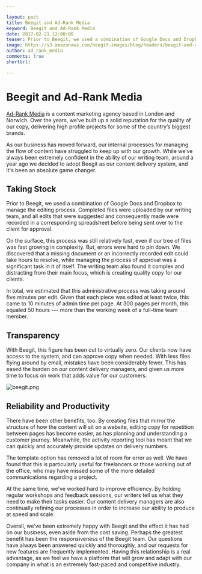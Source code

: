 ```yaml
---

layout: post
title: Beegit and Ad-Rank Media
keyword: Beegit and Ad-Rank Media
date: 2017-02-21 12:00:00
teaser: Prior to Beegit, we used a combination of Google Docs and Dropbox to manage the editing process.
image: https://s3.amazonaws.com/beegit-images/blog/headers/beegit-and-ad-rank-media.jpg
author: ad_rank_media
comments: true
shortUrl:

---
```


# Beegit and Ad-Rank Media

<a href="https://www.ad-rank.com/" target="_blank">Ad-Rank Media</a> is a content marketing agency based in London and Norwich. Over the years, we’ve built up a solid reputation for the quality of our copy, delivering high profile projects for some of the country’s biggest brands.

As our business has moved forward, our internal processes for managing the flow of content have struggled to keep up with our growth. While we’ve always been extremely confident in the ability of our writing team, around a year ago we decided to adopt Beegit as our content delivery system, and it's been an absolute game changer.

## Taking Stock

Prior to Beegit, we used a combination of Google Docs and Dropbox to manage the editing process. Completed files were uploaded by our writing team, and all edits that were suggested and consequently made were recorded in a corresponding spreadsheet before being sent over to the client for approval.

On the surface, this process was still relatively fast, even if our tree of files was fast growing in complexity. But, errors were hard to pin down. We discovered that a missing document or an incorrectly recorded edit could take hours to resolve, while managing the process of approval was a significant task in it of itself. The writing team also found it complex and distracting from their main focus, which is creating quality copy for our clients.

In total, we estimated that this administrative process was taking around five minutes per edit. Given that each piece was edited at least twice, this came to 10 minutes of admin time per page. At 300 pages per month, this equaled 50 hours --- more than the working week of a full-time team member.

## Transparency

With Beegit, this figure has been cut to virtually zero. Our clients now have access to the system, and can approve copy when needed. With less files flying around by email, mistakes have been considerably fewer. This has eased the burden on our content delivery managers, and given us more time to focus on work that adds value for our customers.

![beegit.png](https://ucarecdn.com/01956625-d04c-4e7a-8e7b-ebc018fedf0b/)

## Reliability and Productivity

There have been other benefits, too. By creating files that mirror the structure of how the content will sit on a website, editing copy for repetition between pages has become easier, as has planning and understanding a customer journey. Meanwhile, the activity reporting tool has meant that we can quickly and accurately provide updates on delivery numbers.

The template option has removed a lot of room for error as well. We have found that this is particularly useful for freelancers or those working out of the office, who may have missed some of the more detailed communications regarding a project.

At the same time, we’ve worked hard to improve efficiency. By holding regular workshops and feedback sessions, our writers tell us what they need to make their tasks easier. Our content delivery managers are also continually refining our processes in order to increase our ability to produce at speed and scale.

Overall, we’ve been extremely happy with Beegit and the effect it has had on our business, even aside from the cost saving. Perhaps the greatest benefit has been the responsiveness of the Beegit team. Our questions have always been answered quickly and thoroughly, and our requests for new features are frequently implemented. Having this relationship is a real advantage, as we feel we have a platform that will grow and adapt with our company in what is an extremely fast-paced and competitive industry.
